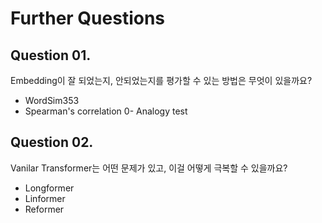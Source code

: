 # Further Questions

## Question 01.
Embedding이 잘 되었는지, 안되었는지를 평가할 수 있는 방법은 무엇이 있을까요?
- WordSim353
- Spearman's correlation
0- Analogy test

## Question 02.
Vanilar Transformer는 어떤 문제가 있고, 이걸 어떻게 극복할 수 있을까요?
- Longformer
- Linformer
- Reformer
